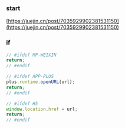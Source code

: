 ### start

[https://juejin.cn/post/7035929902381531150](https://juejin.cn/post/7035929902381531150)

### if
```js
// #ifdef MP-WEIXIN
return;
// #endif

// #ifdef APP-PLUS
plus.runtime.openURL(url);
return;
// #endif

// #ifdef H5
window.location.href = url;
return;
// #endif
```
